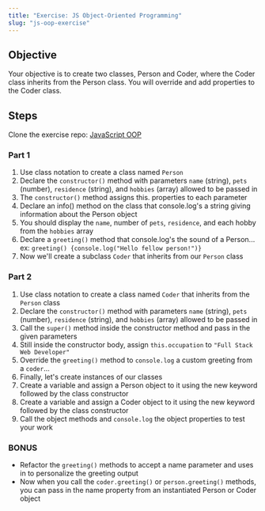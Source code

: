 ```yaml
---
title: "Exercise: JS Object-Oriented Programming"
slug: "js-oop-exercise"
---
```


## Objective

Your objective is to create two classes, Person and Coder, where the Coder class inherits from the Person class. You will override and add properties to the Coder class.

## Steps

Clone the exercise repo: [JavaScript OOP](https://github.com/Bryantellius/JavaScript_OOP)

### Part 1

1. Use class notation to create a class named `Person`
2. Declare the `constructor()` method with parameters `name` (string), `pets` (number), `residence` (string), and `hobbies` (array) allowed to be passed in
3. The `constructor()` method assigns this. properties to each parameter
4. Declare an info() method on the class that console.log's a string giving information about the Person object
5. You should display the `name`, number of `pets`, `residence`, and each hobby from the `hobbies` array
6. Declare a `greeting()` method that console.log's the sound of a Person... ex: `greeting() {console.log("Hello fellow person!")}`
7. Now we'll create a subclass `Coder` that inherits from our `Person` class

### Part 2

1. Use class notation to create a class named `Coder` that inherits from the `Person` class
2. Declare the `constructor()` method with parameters `name` (string), `pets` (number), `residence` (string), and `hobbies` (array) allowed to be passed in
3. Call the `super()` method inside the constructor method and pass in the given parameters
4. Still inside the constructor body, assign `this.occupation` to `"Full Stack Web Developer"`
5. Override the `greeting()` method to `console.log` a custom greeting from a `coder`…
6. Finally, let's create instances of our classes
7. Create a variable and assign a Person object to it using the new keyword followed by the class constructor
8. Create a variable and assign a Coder object to it using the new keyword followed by the class constructor
9. Call the object methods and `console.log` the object properties to test your work

### BONUS

- Refactor the `greeting()` methods to accept a name parameter and uses in to personalize the greeting output
- Now when you call the `coder.greeting()` or `person.greeting()` methods, you can pass in the name property from an instantiated Person or Coder object
